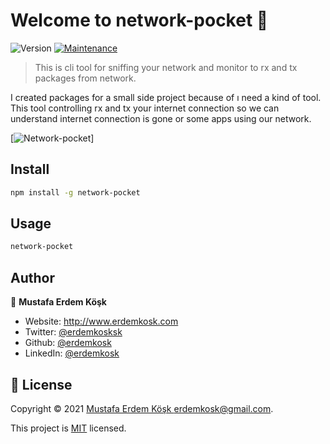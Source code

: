 # Welcome to network-pocket 👋
![Version](https://img.shields.io/badge/version-1.0.12-blue.svg?cacheSeconds=2592000)
[![Maintenance](https://img.shields.io/badge/Maintained%3F-yes-green.svg)](https://github.com/erdemkosk/quiz_api/graphs/commit-activity)

> This is cli tool for sniffing your network and monitor to rx and tx packages from network.

I created packages for a small side project because of ı need a kind of tool. This tool controlling rx and tx your internet connection so we can understand internet connection is gone or some apps using our network.

[![Network-pocket](https://i.ibb.co/yQ9j2Qb/network-pocket.png)]

## Install

```sh
npm install -g network-pocket

```
## Usage
```sh
network-pocket
```



## Author

👤 **Mustafa Erdem Köşk**

* Website: http://www.erdemkosk.com
* Twitter: [@erdemkosksk](https://twitter.com/erdemkosksk)
* Github: [@erdemkosk](https://github.com/erdemkosk)
* LinkedIn: [@erdemkosk](https://linkedin.com/in/erdemkosk)


## 📝 License

Copyright © 2021 [Mustafa Erdem Köşk <erdemkosk@gmail.com>](https://github.com/erdemkosk).

This project is [MIT](https://github.com/erdemkosk/quiz_api/blob/master/LICENSE) licensed.
